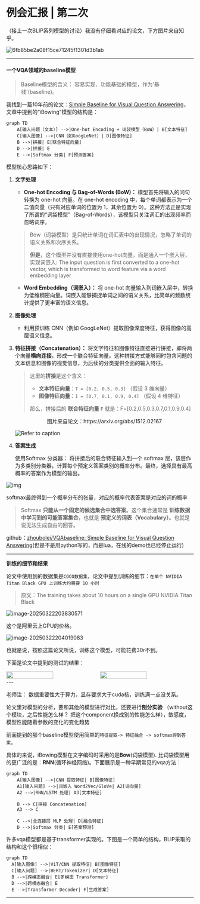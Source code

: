 # 例会汇报 | 第二次

（接上一次BLIP系列模型的讨论）我没有仔细看对应的论文，下方图片来自知乎。

![6fb85be2a08f15ce71245f1301d3b1ab](https://yamapicgo.oss-cn-nanjing.aliyuncs.com/picgoImage/6fb85be2a08f15ce71245f1301d3b1ab.png)

---





#### 一个VQA领域的baseline模型

>   Baseline模型的含义： 容易实现、功能基础的模型，作为'基线'(baseline)。

我找到一篇10年前的论文：<a href="paper.html">Simple Baseline for Visual Question Answering</a>，文章中提到的“iBowing”模型的结构是：

```mermaid
graph TD
    A[输入问题（文本）] -->|One-hot Encoding + 词袋模型（BoW）| B[文本特征]
    C[输入图像] -->|CNN（如GoogLeNet）| D[图像特征]
    B -->|拼接| E[联合特征向量]
    D -->|拼接| E
    E -->|Softmax 分类| F[预测答案]

```

模型核心思路如下：

1.  **文字处理**

    -   **One-hot Encoding 与 Bag-of-Words (BoW)：**
         模型首先将输入的问句转换为 one-hot 向量。在 one-hot encoding 中，每个单词都表示为一个二值向量（只有对应单词的位置为 1，其余位置为 0）。这种方法正是实现了所谓的“词袋模型”（Bag-of-Words），该模型只关注词汇的出现频率而忽略词序。

    >   Bow（词袋模型）是只统计单词在词汇表中的出现情况，忽略了单词的语义关系和次序关系。
    >
    >   **但是**，这个模型并没有直接使用one-hot向量，而是通入一个嵌入层，实现词嵌入: The input question is first converted to a one-hot vector, which is transformed to word feature via a word embedding layer

    -   **Word Embedding（词嵌入）：**
         将 one-hot 向量输入到词嵌入层中，转换为低维稠密向量。词嵌入能够捕捉单词之间的语义关系，比简单的频数统计提供了更丰富的语义信息。

2.  **图像处理**

    -   利用预训练 CNN（例如 GoogLeNet）提取图像深度特征，获得图像的高层语义信息。

3.  **特征拼接（Concatenation）：**
     将文字特征和图像特征直接进行拼接，即将两个向量**横向连接**，形成一个联合特征向量。这种拼接方式能够同时包含问题的文本信息和图像的视觉信息，为后续的分类提供全面的输入特征。

    >   这里的**拼接**是这个含义：
    >
    >   -   **文本特征向量**：`T = [0.2, 0.5, 0.3]`  （假设 3 维向量）
    >   -   **图像特征向量**：`I = [0.7, 0.1, 0.9, 0.4]`  （假设 4 维特征）
    >
    >   那么，拼接后的 **联合特征向量** `F` 就是：F=[0.2,0.5,0.3,0.7,0.1,0.9,0.4]
    >
    >   

    <center>图片来自论文：https://arxiv.org/abs/1512.02167</center>

    ![Refer to caption](https://yamapicgo.oss-cn-nanjing.aliyuncs.com/picgoImage/x1.png)

4.  **答案生成**

    使用Softmax 分类器：
     	将拼接后的联合特征输入到一个 softmax 层，该层作为多类别分类器，计算每个预定义答案类别的概率分布。最终，选择具有最高概率的答案作为模型的输出。

![img](https://pica.zhimg.com/v2-4452fdaaa04686aa270010f57f4db2aa_1440w.jpg)

softmax最终得到一个概率分布的张量，对应的概率代表答案是对应的词的概率

>   Softmax **只能从一个固定的候选集合中选答案**。这个集合通常是 **训练数据中学习到的可能答案集合**，也就是 **预定义的词表（Vocabulary）**。也就是说无法生成自由的回答。

github：[zhoubolei/VQAbaseline: Simple Baseline for Visual Question Answering](https://github.com/zhoubolei/VQAbaseline)(但是不是用python写的，而是lua，在线的demo也已经停止运行)

---

**训练的细节和结果** 

论文中使用到的数据集是`COCO数据集`，论文中提到训练的细节：`在单个 NVIDIA Titan Black GPU 上训练大约需要 10 小时`

>原文：The training takes about 10 hours on a single GPU NVIDIA Titan Black

![image-20250322203830571](https://yamapicgo.oss-cn-nanjing.aliyuncs.com/picgoImage/image-20250322203830571.png)

这个是阿里云上GPU的价格。

![image-20250322204019083](https://yamapicgo.oss-cn-nanjing.aliyuncs.com/picgoImage/image-20250322204019083.png)

也就是说，按照这篇论文所说，训练这个模型，可能花费30r不到。

下面是论文中提到的测试的结果：

<div style="display:flex;">
<img width="50%" src="https://yamapicgo.oss-cn-nanjing.aliyuncs.com/picgoImage/image-20250322205621368.png"/>
<img width="50%"  style="height:100%;" src="https://yamapicgo.oss-cn-nanjing.aliyuncs.com/picgoImage/image-20250322205703229.png"/>
</div>
---



老师注： 数据重要性大于算力，显存要求大于cuda核，训练满一点没关系。

论文里对模型的分析，要和其他的模型进行对比，还要进行**剖分实验** （without这个模块，之后性能怎么样？ 把这个component换成别的性能怎么样），敏感度，模型性能随着参数的变化的变化趋势



前面提到的那个baseline模型使用简单的`特征提取-> 特征融合 -> softmax得到答案`。

具体的来说，iBowing模型在文字编码时采用的是**Bow**(词袋模型). 比词袋模型用的更广泛的是：**RNN**(循环神经网络)。下面展示是一种早期常见的vqa方法：

```mermaid
graph TD
    A[输入图像] -->|CNN 提取特征| B[图像特征]
    A1[输入问题] -->|词嵌入 Word2Vec/GloVe| A2[词向量]
    A2 -->|RNN/LSTM 处理| A3[文本特征]

    B --> C[拼接 Concatenation]
    A3 --> C

    C -->|全连接层 MLP 处理| D[融合特征]
    D -->|Softmax 分类| E[答案预测]

```



许多vqa模型都是基于transformer实现的。下图是一个简单的结构，BLIP采取的结构和这个很相似：

```mermaid
graph TD
  A[输入图像] -->|ViT/CNN 提取特征| B[图像特征]
  C[输入问题] -->|BERT/Tokenizer| D[文本特征]
  B -->|跨模态融合| E[多模态 Transformer]
  D -->|跨模态融合| E
  E -->|Transformer Decoder| F[生成答案]
```



---